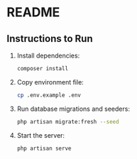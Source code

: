 # README

## Instructions to Run

1. Install dependencies:
    ```bash
    composer install
    ```

2. Copy environment file:
    ```bash
    cp .env.example .env
    ```

3. Run database migrations and seeders:
    ```bash
    php artisan migrate:fresh --seed
    ```

4. Start the server:
    ```bash
    php artisan serve
    ```
